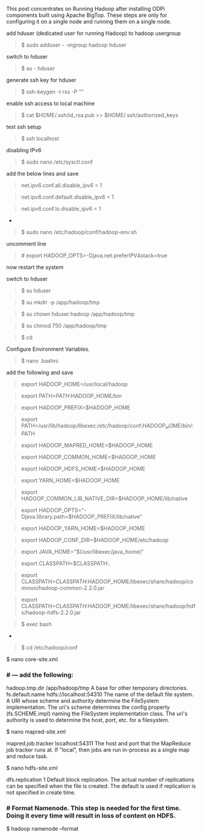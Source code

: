 This post concentrates on Running Hadoop after installing ODPi components built using Apache BigTop. These steps are only for configuring it on a single node and running them on a single node.


add hduser (dedicated user for running Hadoop) to hadoop usergroup
> $ sudo adduser - -ingroup hadoop hduser

switch to hduser
> $ su - hduser

generate ssh key for hduser
> $ ssh-keygen -t rss -P “”

enable ssh access to local machine
> $ cat $HOME/.ssh/id_rsa.pub >> $HOME/.ssh/authorized_keys

test ssh setup
> $ ssh localhost

disabling IPv6
> $ sudo nano /etc/sysctl.conf

add the below lines and save
>net.ipv6.conf.all.disable_ipv6 = 1

>net.ipv6.conf.default.disable_ipv6 = 1

>net.ipv6.conf.lo.disable_ipv6 = 1

-
> $ sudo nano /etc/hadoop/conf/hadoop-env.sh

uncomment line 
>  \# export HADOOP_OPTS=-Djava.net.preferIPV4stack=true

now restart the system

switch to hduser
> $ su hduser

> $ su mkdir -p /app/hadoop/tmp

> $ su chown hduser:hadoop /app/hadoop/tmp

> $ su chmod 750 /app/hadoop/tmp

> $ cd

Configure Environment Variables.
> $ nano .bashrc

add the following and save

>export HADOOP_HOME=/usr/local/hadoop

>export PATH=$PATH:$HADOOP_HOME/bin

>export HADOOP_PREFIX=$HADOOP_HOME

>export PATH=/usr/lib/hadoop/libexec:/etc/hadoop/conf:$HADOOP_HOME/bin/:$PATH

>export HADOOP_MAPRED_HOME=$HADOOP_HOME

>export HADOOP_COMMON_HOME=$HADOOP_HOME

>export HADOOP_HDFS_HOME=$HADOOP_HOME

>export YARN_HOME=$HADOOP_HOME

>export HADOOP_COMMON_LIB_NATIVE_DIR=$HADOOP_HOME/lib/native

>export HADOOP_OPTS="-Djava.library.path=$HADOOP_PREFIX/lib/native”

>export HADOOP_YARN_HOME=$HADOOP_HOME

>export HADOOP_CONF_DIR=$HADOOP_HOME/etc/hadoop

> export JAVA_HOME="$(/usr/libexec/java_home)"

> export CLASSPATH=$CLASSPATH:.

> export CLASSPATH=$CLASSPATH:$HADOOP_HOME/libexec/share/hadoop/common/hadoop-common-2.2.0.jar

> export CLASSPATH=$CLASSPATH:$HADOOP_HOME/libexec/share/hadoop/hdfs/hadoop-hdfs-2.2.0.jar

> $ exec bash

-
> $ cd /etc/hadoop/conf

$ nano core-site.xml

### # — add the following:
<property>
  <name>hadoop.tmp.dir</name>
  <value>/app/hadoop/tmp</value>
  <description>A base for other temporary directories.</description>
</property>

<property>
  <name>fs.default.name</name>
  <value>hdfs://localhost:54310</value>
  <description>The name of the default file system.  A URI whose
  scheme and authority determine the FileSystem implementation.  The
  uri's scheme determines the config property (fs.SCHEME.impl) naming
  the FileSystem implementation class.  The uri's authority is used to
  determine the host, port, etc. for a filesystem.</description>
</property>


$ nano mapred-site.xml

<property>
  <name>mapred.job.tracker</name>
  <value>localhost:54311</value>
  <description>The host and port that the MapReduce job tracker runs
  at.  If "local", then jobs are run in-process as a single map
  and reduce task.
  </description>
</property>

$ nano hdfs-site.xml

<property>
  <name>dfs.replication</name>
  <value>1</value>
  <description>Default block replication.
  The actual number of replications can be specified when the file is created.
  The default is used if replication is not specified in create time.
  </description>
</property>

### # Format Namenode. This step is needed for the first time. Doing it every time will result in loss of content on HDFS.
$ hadoop namenode –format
